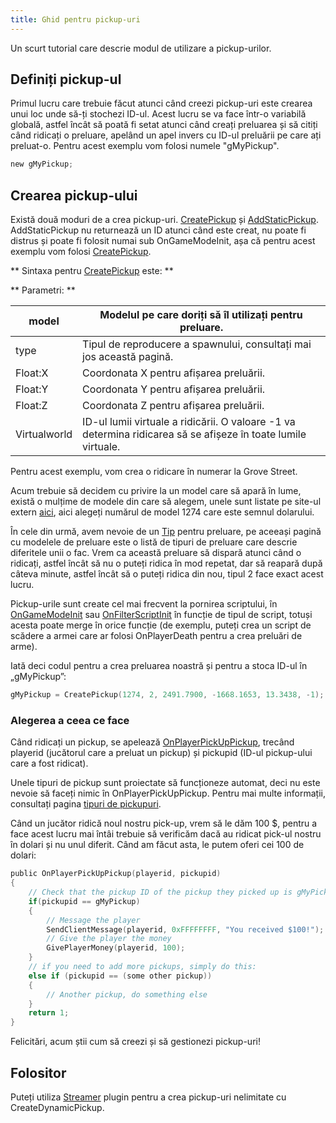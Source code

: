 ```yaml
---
title: Ghid pentru pickup-uri
---
```


Un scurt tutorial care descrie modul de utilizare a pickup-urilor.

## Definiți pickup-ul

Primul lucru care trebuie făcut atunci când creezi pickup-uri este crearea unui loc unde să-ți stochezi ID-ul. Acest lucru se va face într-o variabilă globală, astfel încât să poată fi setat atunci când creați preluarea și să citiți când ridicați o preluare, apelând un apel invers cu ID-ul preluării pe care ați preluat-o. Pentru acest exemplu vom folosi numele "gMyPickup".

```c
new gMyPickup;
```

## Crearea pickup-ului

Există două moduri de a crea pickup-uri. [CreatePickup](../scripting/functions/CreatePickup) și [AddStaticPickup](../scripting/functions/AddStaticPickup). AddStaticPickup nu returnează un ID atunci când este creat, nu poate fi distrus și poate fi folosit numai sub OnGameModeInit, așa că pentru acest exemplu vom folosi [CreatePickup](../scripting/functions/CreatePickup).

** Sintaxa pentru [CreatePickup](../scripting/functions/CreatePickup) este: **

** Parametri: **

| model        | Modelul pe care doriți să îl utilizați pentru preluare.                                                       |
| ------------ | ------------------------------------------------------------------------------------------------------------- |
| type         | Tipul de reproducere a spawnului, consultați mai jos această pagină.                                          |
| Float:X      | Coordonata X pentru afișarea preluării.                                                                       |
| Float:Y      | Coordonata Y pentru afișarea preluării.                                                                       |
| Float:Z      | Coordonata Z pentru afișarea preluării.                                                                       |
| Virtualworld | ID-ul lumii virtuale a ridicării. O valoare -1 va determina ridicarea să se afișeze în toate lumile virtuale. |

Pentru acest exemplu, vom crea o ridicare în numerar la Grove Street.

Acum trebuie să decidem cu privire la un model care să apară în lume, există o mulțime de modele din care să alegem, unele sunt listate pe site-ul extern [aici](https://dev.prineside.com/en/gtasa_samp_model_id), aici alegeți numărul de model 1274 care este semnul dolarului.

În cele din urmă, avem nevoie de un [Tip](https://wiki.openmultiplayer.now.sh/docs/scripting/resources/pickuptypes) pentru preluare, pe aceeași pagină cu modelele de preluare este o listă de tipuri de preluare care descrie diferitele unii o fac. Vrem ca această preluare să dispară atunci când o ridicați, astfel încât să nu o puteți ridica în mod repetat, dar să reapară după câteva minute, astfel încât să o puteți ridica din nou, tipul 2 face exact acest lucru.

Pickup-urile sunt create cel mai frecvent la pornirea scriptului, în [OnGameModeInit](../scripting/callbacks/OnGameModeInit) sau [OnFilterScriptInit](../scripting/callbacks/OnFilterScriptInit) în funcție de tipul de script, totuși acesta poate merge în orice funcție (de exemplu, puteți crea un script de scădere a armei care ar folosi OnPlayerDeath pentru a crea preluări de arme).

Iată deci codul pentru a crea preluarea noastră și pentru a stoca ID-ul în „gMyPickup”:

```c
gMyPickup = CreatePickup(1274, 2, 2491.7900, -1668.1653, 13.3438, -1);
```

### Alegerea a ceea ce face

Când ridicați un pickup, se apelează [OnPlayerPickUpPickup](../scripting/callbacks/OnPlayerPickUpPickup), trecând playerid (jucătorul care a preluat un pickup) și pickupid (ID-ul pickup-ului care a fost ridicat).

Unele tipuri de pickup sunt proiectate să funcționeze automat, deci nu este nevoie să faceți nimic în OnPlayerPickUpPickup. Pentru mai multe informații, consultați pagina [tipuri de pickupuri](../scripting/resources/pickuptypes).

Când un jucător ridică noul nostru pick-up, vrem să le dăm 100 \$, pentru a face acest lucru mai întâi trebuie să verificăm dacă au ridicat pick-ul nostru în dolari și nu unul diferit. Când am făcut asta, le putem oferi cei 100 de dolari:

```c
public OnPlayerPickUpPickup(playerid, pickupid)
{
    // Check that the pickup ID of the pickup they picked up is gMyPickup
    if(pickupid == gMyPickup)
    {
        // Message the player
        SendClientMessage(playerid, 0xFFFFFFFF, "You received $100!");
        // Give the player the money
        GivePlayerMoney(playerid, 100);
    }
    // if you need to add more pickups, simply do this:
    else if (pickupid == (some other pickup))
    {
        // Another pickup, do something else
    }
    return 1;
}
```

Felicitări, acum știi cum să creezi și să gestionezi pickup-uri!

## Folositor

Puteți utiliza [Streamer](https://github.com/samp-incognito/samp-streamer-plugin) plugin pentru a crea pickup-uri nelimitate cu CreateDynamicPickup.
